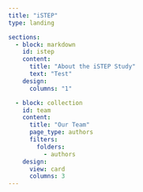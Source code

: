 ```yaml
---
title: "iSTEP"
type: landing

sections:
  - block: markdown
    id: istep
    content:
      title: "About the iSTEP Study"
      text: "Test"
    design:
      columns: "1"

  - block: collection
    id: team
    content:
      title: "Our Team"
      page_type: authors
      filters:
        folders:
          - authors
    design:
      view: card
      columns: 3
---
```


